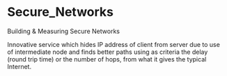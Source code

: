 # Secure_Networks
Building &amp; Measuring Secure Networks

Innovative service which hides IP address of client from server due to use of intermediate node and finds better paths using as criteria the delay (round trip time) or the number of hops, from what it gives the typical Internet.
